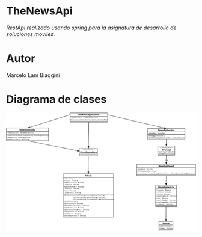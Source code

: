 # TheNewsApi

_RestApi realizado usando spring para la asignatura de desarrollo de soluciones moviles._

# Autor

Marcelo Lam Biaggini

# Diagrama de clases

![Diagrama de clases](/DiagramaNewsApi.png)
